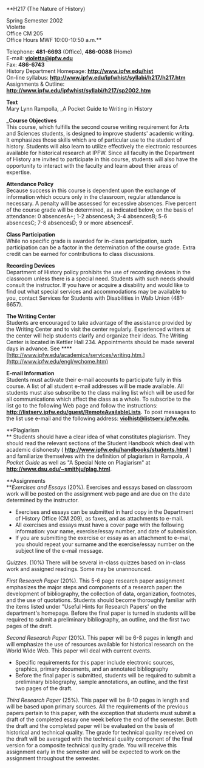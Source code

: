 **H217 (The Nature of History)  
  
Spring Semester 2002  
Violette  
Office CM 205  
Office Hours MWF 10:00-10:50 a.m.**  
  
Telephone: **481-6693** (Office), **486-0088** (Home)  
E-mail: **[violetta@ipfw.edu](mailto:violetta@ipfw.edu)**  
Fax: **486-6743**  
History Department Homepage: **<http://www.ipfw.edu/hist>**  
On-line syllabus: **http://www.ipfw.edu/ipfwhist/syllabi/h217/h217.htm**  
Assignments  & Outline:
**<http://www.ipfw.edu/ipfwhist/syllabi/h217/sp2002.htm>**  
  
**Text**  
Mary Lynn Rampolla, _A Pocket Guide to Writing in History  
  
_**Course Objectives**  
This course, which fulfills the second course writing requirement for Arts and
Sciences students, is designed to improve students' academic writing. It
emphasizes those skills which are of particular use to the student of history.
Students will also learn to utilize effectively the electronic resources
available for historical research at IPFW. Since all faculty in the Department
of History are invited to participate in this course, students will also have
the opportunity to interact with the faculty and learn about thier areas of
expertise.  
  
**Attendance Policy**  
Because success in this course is dependent upon the exchange of information
which occurs only in the classroom, regular attendance is necessary. A penalty
will be assessed for excessive absences. Five percent of the course grade will
be determined, as indicated below, on the basis of attendance: 0 absencesA+;
1-2 absencesA; 3-4 absencesB; 5-6 absencesC; 7-8 absencesD; 9 or more
absencesF.  
  
**Class Participation**  
While no specific grade is awarded for in-class participation, such
participation can be a factor in the determination of the course grade. Extra
credit can be earned for contributions to class discussions.  
  
**Recording Devices**  
Department of History policy prohibits the use of recording devices in the
classroom unless there is a special need. Students with such needs should
consult the instructor. If you have or acquire a disability and would like to
find out what special services and accommodations may be available to you,
contact Services for Students with Disabilities in Walb Union (481-6657).  
  
**The Writing Center**  
Students are encouraged to take advantage of the assistance provided by the
Writing Center and to visit the center regularly. Experienced writers at the
center will help students clarify and organize their ideas. The Writing Center
is located in Kettler Hall 234. Appointments should be made several days in
advance. See
****[http://www.ipfw.edu/academics/services/writing.htm.](http://www.ipfw.edu/engl/wchome.htm)  
  
**E-mail Information**  
Students must activate their e-mail accounts to participate fully in this
course. A list of all student e-mail addresses will be made available. All
students must also subscribe to the class mailing list which will be used for
all communications which affect the class as a whole. To subscribe to the list
go to the following Web page and follow the instructions:
**<http://listserv.ipfw.edu/guest/RemoteAvailableLists>**. To post messages to
the list use e-mail and the following address:
[**violhist@listserv.ipfw.edu**.  
](mailto:violhist@listserv.ipfw.edu)

**Plagiarism  
** Students should have a clear idea of what constitutes plagiarism. They
should read the relevant sections of the Student Handbook which deal with
academic dishonesty ( **<http://www.ipfw.edu/handbooks/students.html>** ) and
familiarize themselves with the definition of plagiarism in Rampola, _A Pocket
Guide_ as well as  "A Special Note on Plagiarism" at
**<http://www.dsu.edu/~smithju/plag.html>**.

  
**Assignments  
**_Exercises and Essays_ (20%). Exercises and essays based on classroom work
will be posted on the assignment web page and are due on the date determined
by the instructor.

  * Exercises and essays can be submitted in hard copy in the Department of History Office (CM 209), as faxes, and as attachments to e-mail.
  * All exercises and essays must have a cover page with the following information: your name, exercise/essay number, and date of submission.
  * If you are submitting the exercise or essay as an attachment to e-mail, you should repeat your surname and the exercise/essay number on the subject line of the e-mail message. 

_Quizzes_. (10%) There will be several in-class quizzes based on in-class work
and assigned readings. Some may be unannounced.

_First Research Paper_ (20%). This 5-6 page research paper assignment
emphasizes the major steps and components of a research paper: the development
of bibliography, the collection of data, organization, footnotes, and the use
of quotations. Students should become thoroughly familiar with the items
listed under  "Useful Hints for Research Papers' on the department's homepage.
Before the final paper is turned in students will be required to submit a
preliminary bibliography, an outline, and the first two pages of the draft.

_Second Research Paper_ (20%). This paper will be 6-8 pages in length and will
emphasize the use of resources available for historical research on the World
Wide Web. This paper will deal with current events.

  * Specific requirements for this paper include electronic sources, graphics, primary documents, and an annotated bibliography
  * Before the final paper is submitted, students will be required to submit a preliminary bibliography, sample annotations, an outline, and the first two pages of the draft. 

_Third Research Paper_ (25%). This paper will be 8-10 pages in length and will
be based upon primary sources. All the requirements of the previous papers
pertain to this paper, with the exception that students must submit a draft of
the completed essay one week before the end of the semester. Both the draft
and the completed paper will be evaluated on the basis of historical and
technical quality. The grade for technical quality received on the draft will
be averaged with the technical quality component of the final version for a
composite technical quality grade. You will receive this assignment early in
the semester and will be expected to work on the assignment throughout the
semester.

